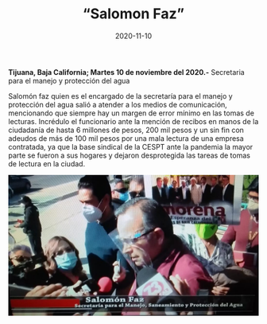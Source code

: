 ﻿---
layout: blog
title:  “Salomon Faz”
date:   2020-11-10  
categories: tijuana
permalink: /:categories/:title:output_ext
image: /img/cnr/salomon-faz.jpg
autor: 
---


**Tijuana, Baja California;  Martes 10 de noviembre del 2020.-** Secretaria para el manejo y protección del agua


Salomón faz quien es el encargado de la secretaría para el manejo  y protección del agua salió a atender a los medios de comunicación, mencionando que siempre hay un margen de error mínimo  en las tomas de lecturas. Incrédulo el funcionario ante la mención de recibos en manos de la ciudadanía de hasta 6 millones de pesos, 200 mil pesos y un sin fin con adeudos de más de 100 mil pesos por una mala lectura de una empresa contratada, ya que la base sindical de la CESPT ante la pandemia la mayor parte se fueron a sus hogares y dejaron desprotegida las tareas de tomas de lectura en la ciudad.

<div id="carouselExampleSlidesOnly" class="carousel slide" data-ride="carousel">
  <div class="carousel-inner">
    <div class="carousel-item active">
       <img class="d-block w-100" src="/img/cnr/salomon-faz.jpg" loading="lazy"  alt="Salomon Faz">
    </div>
  </div>
</div>